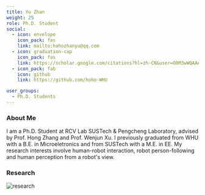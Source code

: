 ```yaml
---
title: Yu Zhan
weight: 25
role: Ph.D. Student
social:
  - icon: envelope 
    icon_pack: fas
    link: mailto:hohozhanyu@qq.com
  - icon: graduation-cap 
    icon_pack: fas
    link: https://scholar.google.com/citations?hl=zh-CN&user=O0M3wWQAAAAJ
  - icon_pack: fab
    icon: github
    link: https://github.com/hoho-WHU

user_groups:
  - Ph.D. Students
---
```

### About Me
I am a Ph.D. Student at  RCV Lab SUSTech & Pengcheng Laboratory,  advised by Prof. Hong Zhang and Prof. Wenjun Xu. I previously graduated from WHU with a B.E. in Microeletronics and from SUSTech with a M.E. in EE. My research interests involve human-robot interaction, robot person-following and human perception from a robot's view.

### Research
![research](Our_Method_360.gif "Research Introduction")


